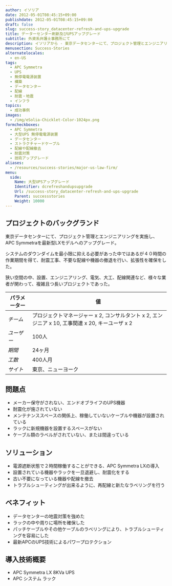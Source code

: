 ```yaml
---
author: イソリア
date: 2012-05-01T08:45:15+09:00
publishdate: 2012-05-01T08:45:15+09:00
draft: false
slug: success-story_datacenter-refresh-and-ups-upgrade
title: データーセンター刷新及びUPSアップグレード
subtitle: 外資系弁護士事務所にて
description: イソリアから - 東京データセンターにて、プロジェクト管理とエンジニアリングを実施し、APCSymmetraを最新型LXモデルへのアップグレード。
menusection: Success-Stories
alternatelocales:
  - en-US
tags:
  - APC Symmetra
  - UPS
  - 無停電電源装置
  - 構築
  - データセンター
  - 配線
  - 耐震・地震
  - インフラ
topics:
  - 成功事例
images:  
  - /img/eSolia-Chicklet-Color-1024px.png
formcheckboxes:
  - APC Symmetra
  - 大型UPS 無停電電源装置
  - データセンター
  - ストラクチャードケーブル
  - 配線や配線撤去
  - 耐震対策
  - 技術アップグレード
aliases:
  - /resources/success-stories/major-us-law-firm/
menu:
  side:
    Name: 大型UPSアップグレード
    Identifier: dcrefreshandupsupgrade
    Url: /success-story_datacenter-refresh-and-ups-upgrade
    Parent: successstories
    Weight: 10000
---
```


## プロジェクトのバックグランド

東京データセンターにて、プロジェクト管理とエンジニアリングを実施し、APC Symmetraを最新型LXモデルへのアップグレード。

システムのダウンダイムを最小限に抑える必要があった中ではあるが４０時間の作業期間を得て、耐震工事、不要な配線や機器の撤退を行い、拡張性を確保をした。

狭い空間の中、設置、エンジニアリング、電気、大工、配線関連など、様々な業者が関わって、複雑且つ長いプロジェクトであった。

パラメーター | 値
------|------
_チーム_ | プロジェクトマネージャー x 2, コンサルタント x 2, エンジニア x 10, 工事関連 x 20, キーユーザ x 2
_ユーザー_ | 100人
_期間_ | 24ヶ月
_工数_ | 400人月
_サイト_ | 東京、ニューヨーク

## 問題点

* メーカー保守がされない、エンドオブライフのUPS機器
* 耐震化が施されていない
* メンテナンススペースの関係上、稼働していないケーブルや機器が設置されている
* ラックに新規機器を設置するスペースがない
* ケーブル類のラベルがされていない、または間違っている

## ソリューション

* 電源遮断状態で２時間稼働することができる、APC Symmetra LXの導入
* 設置されている機器やラックを一旦退避し、耐震化をする
* 古い不要になっている機器や配線を撤去
* トラブルシューティングが出来るように、再配線と新たなラベリングを行う

## ベネフィット

* データセンターの地震対策を強めた
* ラックの中や周りに場所を確保した
* パッチケーブルやその他ケーブルのラベリングにより、トラブルシューティングを容易にした
* 最新APCのUPS技術によるパワープロテクション

## 導入技術概要

* APC Symmetra LX 8KVa UPS
* APC システム ラック
